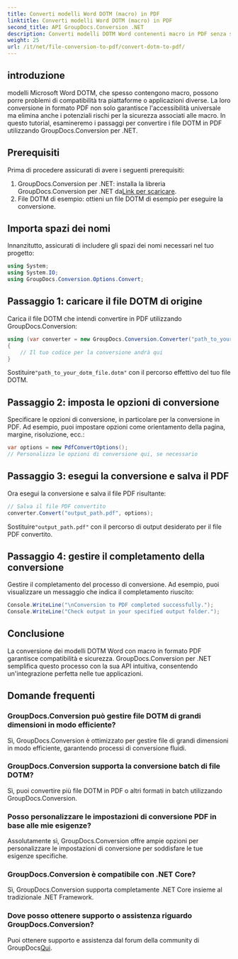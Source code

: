 ```yaml
---
title: Converti modelli Word DOTM (macro) in PDF
linktitle: Converti modelli Word DOTM (macro) in PDF
second_title: API GroupDocs.Conversion .NET
description: Converti modelli DOTM Word contenenti macro in PDF senza sforzo utilizzando GroupDocs.Conversion per .NET. Garantisci compatibilità e sicurezza con semplici passaggi.
weight: 25
url: /it/net/file-conversion-to-pdf/convert-dotm-to-pdf/
---
```

## introduzione
modelli Microsoft Word DOTM, che spesso contengono macro, possono porre problemi di compatibilità tra piattaforme o applicazioni diverse. La loro conversione in formato PDF non solo garantisce l'accessibilità universale ma elimina anche i potenziali rischi per la sicurezza associati alle macro. In questo tutorial, esamineremo i passaggi per convertire i file DOTM in PDF utilizzando GroupDocs.Conversion per .NET.
## Prerequisiti
Prima di procedere assicurati di avere i seguenti prerequisiti:
1.  GroupDocs.Conversion per .NET: installa la libreria GroupDocs.Conversion per .NET da[Link per scaricare](https://releases.groupdocs.com/conversion/net/). 
2. File DOTM di esempio: ottieni un file DOTM di esempio per eseguire la conversione.

## Importa spazi dei nomi
Innanzitutto, assicurati di includere gli spazi dei nomi necessari nel tuo progetto:
```csharp
using System;
using System.IO;
using GroupDocs.Conversion.Options.Convert;
```
## Passaggio 1: caricare il file DOTM di origine
Carica il file DOTM che intendi convertire in PDF utilizzando GroupDocs.Conversion:
```csharp
using (var converter = new GroupDocs.Conversion.Converter("path_to_your_dotm_file.dotm"))
{
    // Il tuo codice per la conversione andrà qui
}
```
 Sostituire`"path_to_your_dotm_file.dotm"` con il percorso effettivo del tuo file DOTM.
## Passaggio 2: imposta le opzioni di conversione
Specificare le opzioni di conversione, in particolare per la conversione in PDF. Ad esempio, puoi impostare opzioni come orientamento della pagina, margine, risoluzione, ecc.:
```csharp
var options = new PdfConvertOptions();
// Personalizza le opzioni di conversione qui, se necessario
```
## Passaggio 3: esegui la conversione e salva il PDF
Ora esegui la conversione e salva il file PDF risultante:
```csharp
// Salva il file PDF convertito
converter.Convert("output_path.pdf", options);
```
 Sostituire`"output_path.pdf"` con il percorso di output desiderato per il file PDF convertito.
## Passaggio 4: gestire il completamento della conversione
Gestire il completamento del processo di conversione. Ad esempio, puoi visualizzare un messaggio che indica il completamento riuscito:
```csharp
Console.WriteLine("\nConversion to PDF completed successfully.");
Console.WriteLine("Check output in your specified output folder.");
```

## Conclusione
La conversione dei modelli DOTM Word con macro in formato PDF garantisce compatibilità e sicurezza. GroupDocs.Conversion per .NET semplifica questo processo con la sua API intuitiva, consentendo un'integrazione perfetta nelle tue applicazioni.
## Domande frequenti
### GroupDocs.Conversion può gestire file DOTM di grandi dimensioni in modo efficiente?
Sì, GroupDocs.Conversion è ottimizzato per gestire file di grandi dimensioni in modo efficiente, garantendo processi di conversione fluidi.
### GroupDocs.Conversion supporta la conversione batch di file DOTM?
Sì, puoi convertire più file DOTM in PDF o altri formati in batch utilizzando GroupDocs.Conversion.
### Posso personalizzare le impostazioni di conversione PDF in base alle mie esigenze?
Assolutamente sì, GroupDocs.Conversion offre ampie opzioni per personalizzare le impostazioni di conversione per soddisfare le tue esigenze specifiche.
### GroupDocs.Conversion è compatibile con .NET Core?
Sì, GroupDocs.Conversion supporta completamente .NET Core insieme al tradizionale .NET Framework.
### Dove posso ottenere supporto o assistenza riguardo GroupDocs.Conversion?
 Puoi ottenere supporto e assistenza dal forum della community di GroupDocs[Qui](https://forum.groupdocs.com/c/conversion/11).
